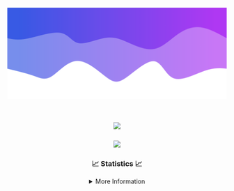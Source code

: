 ![Header](./IMG_4001.png)
<div align="center">

<h1 align="center">
  <a href="https://git.io/typing-svg">
    <img src="https://readme-typing-svg.herokuapp.com/?lines=Welcome+to+my+profile!+👋;JavaScript+developer.;&center=true&size=25">
  </a>
</h1>

<p align="center">
  <img src="https://lanyard.cnrad.dev/api/624702585596805130" />
</p>

### 📈 Statistics 📈
<details>
    <summary>More Information</summary>
    <br/>

<!--START_SECTION:waka-->
![Code Time](http://img.shields.io/badge/Code%20Time-17%20hrs%2013%20mins-blue)

![Profile Views](http://img.shields.io/badge/Profile%20Views-8-blue)

**🐱 My GitHub Data** 

> 📦 1.5 kB Used in GitHub's Storage 
 > 
> 🏆 19 Contributions in the Year 2023
 > 
> 🚫 Not Opted to Hire
 > 
> 📜 5 Public Repositories 
 > 
> 🔑 1 Private Repositories 
 > 
**I'm a Night 🦉** 

```text
🌞 Morning                30 commits          ██░░░░░░░░░░░░░░░░░░░░░░░   08.55 % 
🌆 Daytime                131 commits         █████████░░░░░░░░░░░░░░░░   37.32 % 
🌃 Evening                164 commits         ████████████░░░░░░░░░░░░░   46.72 % 
🌙 Night                  26 commits          ██░░░░░░░░░░░░░░░░░░░░░░░   07.41 % 
```
📅 **I'm Most Productive on Wednesday** 

```text
Monday                   39 commits          ███░░░░░░░░░░░░░░░░░░░░░░   11.11 % 
Tuesday                  66 commits          █████░░░░░░░░░░░░░░░░░░░░   18.80 % 
Wednesday                78 commits          ██████░░░░░░░░░░░░░░░░░░░   22.22 % 
Thursday                 47 commits          ███░░░░░░░░░░░░░░░░░░░░░░   13.39 % 
Friday                   45 commits          ███░░░░░░░░░░░░░░░░░░░░░░   12.82 % 
Saturday                 19 commits          █░░░░░░░░░░░░░░░░░░░░░░░░   05.41 % 
Sunday                   57 commits          ████░░░░░░░░░░░░░░░░░░░░░   16.24 % 
```


📊 **This Week I Spent My Time On** 

```text
🕑︎ Time Zone: America/New_York

💬 Programming Languages: 
Java                     2 hrs 32 mins       ███████████████████░░░░░░   75.66 % 
XML                      30 mins             ████░░░░░░░░░░░░░░░░░░░░░   15.39 % 
GitIgnore file           8 mins              █░░░░░░░░░░░░░░░░░░░░░░░░   04.33 % 
YAML                     7 mins              █░░░░░░░░░░░░░░░░░░░░░░░░   03.61 % 
IDEA_MODULE              2 mins              ░░░░░░░░░░░░░░░░░░░░░░░░░   01.01 % 

🔥 Editors: 
IntelliJ                 3 hrs 21 mins       █████████████████████████   100.00 % 

🐱‍💻 Projects: 
sKitmap                  1 hr 18 mins        ██████████░░░░░░░░░░░░░░░   39.21 % 
sLib                     50 mins             ██████░░░░░░░░░░░░░░░░░░░   24.96 % 
sSpigot                  40 mins             █████░░░░░░░░░░░░░░░░░░░░   19.89 % 
Neon                     10 mins             █░░░░░░░░░░░░░░░░░░░░░░░░   05.11 % 
Unknown Project          8 mins              █░░░░░░░░░░░░░░░░░░░░░░░░   04.46 % 

💻 Operating System: 
Windows                  3 hrs 21 mins       █████████████████████████   100.00 % 
```

**I Mostly Code in Java** 

```text
Java                     11 repos            █████████████████████░░░░   84.62 % 
JavaScript               1 repo              ██░░░░░░░░░░░░░░░░░░░░░░░   07.69 % 
C++                      1 repo              ██░░░░░░░░░░░░░░░░░░░░░░░   07.69 % 
```



**Timeline**

![Lines of Code chart](https://raw.githubusercontent.com/DevDipin/DevDipin/main/assets/bar_graph.png)


 Last Updated on 21/12/2023 14:09:13 UTC
<!--END_SECTION:waka-->

![Footer](./IMG_4002.png)